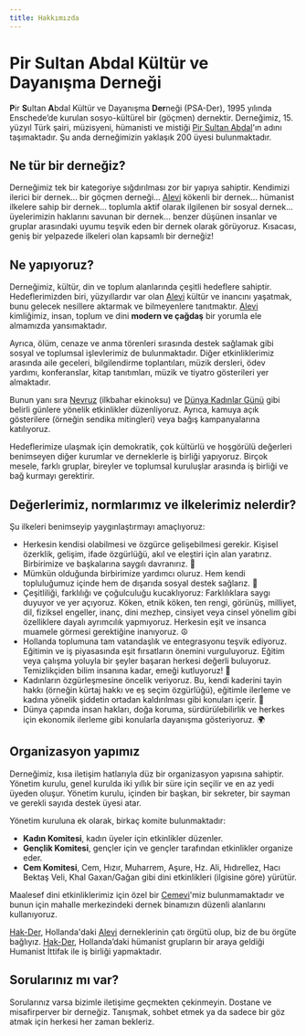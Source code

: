 ```yaml
---
title: Hakkımızda
---
```


# Pir Sultan Abdal Kültür ve Dayanışma Derneği

**P**ir **S**ultan **A**bdal Kültür ve Dayanışma **Der**neği (PSA-Der), 1995 yılında Enschede’de kurulan sosyo-kültürel bir (göçmen) dernektir. Derneğimiz, 15. yüzyıl Türk şairi, müzisyeni, hümanisti ve mistiği [Pir Sultan Abdal](https://tr.wikipedia.org/wiki/Pir_Sultan_Abdal)'ın adını taşımaktadır. Şu anda derneğimizin yaklaşık 200 üyesi bulunmaktadır.

## Ne tür bir derneğiz?

Derneğimiz tek bir kategoriye sığdırılması zor bir yapıya sahiptir. Kendimizi ilerici bir dernek... bir göçmen derneği... [Alevi](https://tr.wikipedia.org/wiki/Alevilik) kökenli bir dernek... hümanist ilkelere sahip bir dernek... toplumla aktif olarak ilgilenen bir sosyal dernek... üyelerimizin haklarını savunan bir dernek... benzer düşünen insanlar ve gruplar arasındaki uyumu teşvik eden bir dernek olarak görüyoruz. Kısacası, geniş bir yelpazede ilkeleri olan kapsamlı bir derneğiz!

## Ne yapıyoruz?

Derneğimiz, kültür, din ve toplum alanlarında çeşitli hedeflere sahiptir. Hedeflerimizden biri, yüzyıllardır var olan [Alevi](https://tr.wikipedia.org/wiki/Alevilik) kültür ve inancını yaşatmak, bunu gelecek nesillere aktarmak ve bilmeyenlere tanıtmaktır. [Alevi](https://tr.wikipedia.org/wiki/Alevilik) kimliğimiz, insan, toplum ve dini **modern ve çağdaş** bir yorumla ele almamızda yansımaktadır.

Ayrıca, ölüm, cenaze ve anma törenleri sırasında destek sağlamak gibi sosyal ve toplumsal işlevlerimiz de bulunmaktadır. Diğer etkinliklerimiz arasında aile geceleri, bilgilendirme toplantıları, müzik dersleri, ödev yardımı, konferanslar, kitap tanıtımları, müzik ve tiyatro gösterileri yer almaktadır.

Bunun yanı sıra [Nevruz](https://tr.wikipedia.org/wiki/Nevruz) (ilkbahar ekinoksu) ve [Dünya Kadınlar Günü](https://tr.wikipedia.org/wiki/D%C3%BCnya_Kad%C4%B1nlar_G%C3%BCn%C3%BC) gibi belirli günlere yönelik etkinlikler düzenliyoruz. Ayrıca, kamuya açık gösterilere (örneğin sendika mitingleri) veya bağış kampanyalarına katılıyoruz.

Hedeflerimize ulaşmak için demokratik, çok kültürlü ve hoşgörülü değerleri benimseyen diğer kurumlar ve derneklerle iş birliği yapıyoruz. Birçok mesele, farklı gruplar, bireyler ve toplumsal kuruluşlar arasında iş birliği ve bağ kurmayı gerektirir.

## Değerlerimiz, normlarımız ve ilkelerimiz nelerdir?

Şu ilkeleri benimseyip yaygınlaştırmayı amaçlıyoruz:

- Herkesin kendisi olabilmesi ve özgürce gelişebilmesi gerekir. Kişisel özerklik, gelişim, ifade özgürlüğü, akıl ve eleştiri için alan yaratırız. Birbirimize ve başkalarına saygılı davranırız. 🐣
- Mümkün olduğunda birbirimize yardımcı oluruz. Hem kendi topluluğumuz içinde hem de dışarıda sosyal destek sağlarız. 👫
- Çeşitliliği, farklılığı ve çoğulculuğu kucaklıyoruz: Farklılıklara saygı duyuyor ve yer açıyoruz. Köken, etnik köken, ten rengi, görünüş, milliyet, dil, fiziksel engeller, inanç, dini mezhep, cinsiyet veya cinsel yönelim gibi özelliklere dayalı ayrımcılık yapmıyoruz. Herkesin eşit ve insanca muamele görmesi gerektiğine inanıyoruz. ☮
- Hollanda toplumuna tam vatandaşlık ve entegrasyonu teşvik ediyoruz. Eğitimin ve iş piyasasında eşit fırsatların önemini vurguluyoruz. Eğitim veya çalışma yoluyla bir şeyler başaran herkesi değerli buluyoruz. Temizlikçiden bilim insanına kadar, emeği kutluyoruz! 👷
- Kadınların özgürleşmesine öncelik veriyoruz. Bu, kendi kaderini tayin hakkı (örneğin kürtaj hakkı ve eş seçim özgürlüğü), eğitimle ilerleme ve kadına yönelik şiddetin ortadan kaldırılması gibi konuları içerir. 👩
- Dünya çapında insan hakları, doğa koruma, sürdürülebilirlik ve herkes için ekonomik ilerleme gibi konularla dayanışma gösteriyoruz. 🌍

## Organizasyon yapımız

Derneğimiz, kısa iletişim hatlarıyla düz bir organizasyon yapısına sahiptir. Yönetim kurulu, genel kurulda iki yıllık bir süre için seçilir ve en az yedi üyeden oluşur. Yönetim kurulu, içinden bir başkan, bir sekreter, bir sayman ve gerekli sayıda destek üyesi atar.

Yönetim kuruluna ek olarak, birkaç komite bulunmaktadır:
- **Kadın Komitesi**, kadın üyeler için etkinlikler düzenler.
- **Gençlik Komitesi**, gençler için ve gençler tarafından etkinlikler organize eder.
- **Cem Komitesi**, Cem, Hızır, Muharrem, Aşure, Hz. Ali, Hıdırellez, Hacı Bektaş Veli, Khal Gaxan/Gağan gibi dini etkinlikleri (ilgisine göre) yürütür.

Maalesef dini etkinliklerimiz için özel bir [Cemevi](https://tr.wikipedia.org/wiki/Cemevi)'miz bulunmamaktadır ve bunun için mahalle merkezindeki dernek binamızın düzenli alanlarını kullanıyoruz.

[Hak-Der](https://hakder.nl/), Hollanda'daki [Alevi](https://tr.wikipedia.org/wiki/Alevilik) derneklerinin çatı örgütü olup, biz de bu örgüte bağlıyız. [Hak-Der](https://hakder.nl/), Hollanda’daki hümanist grupların bir araya geldiği Humanist İttifak ile iş birliği yapmaktadır.

## Sorularınız mı var?

Sorularınız varsa bizimle iletişime geçmekten çekinmeyin. Dostane ve misafirperver bir derneğiz. Tanışmak, sohbet etmek ya da sadece bir göz atmak için herkesi her zaman bekleriz.
